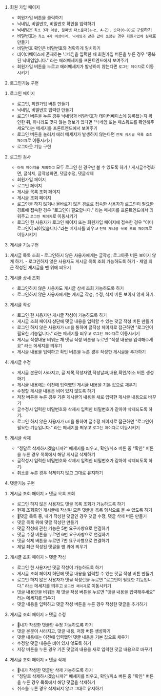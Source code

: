 1. 회원 가입 페이지
    - 회원가입 버튼을 클릭하기
    - 닉네임, 비밀번호, 비밀번호 확인을 입력하기 
    - 닉네임은 `최소 3자 이상, 알파벳 대소문자(a~z, A~Z), 숫자(0~9)`로 구성하기
    - 비밀번호는 `최소 4자 이상이며, 닉네임과 같은 값이 포함된 경우 회원가입에 실패`로 만들기
    - 비밀번호 확인은 비밀번호와 정확하게 일치하기 
    - 데이터베이스에 존재하는 닉네임을 입력한 채 회원가입 버튼을 누른 경우 "중복된 닉네임입니다." 라는 에러메세지를 프론트엔드에서 보여주기
    - 회원가입 버튼을 누르고 에러메세지가 발생하지 않는다면 `로그인 페이지`로 이동시키기

2. 로그인기능 구현 
  1) 로그인 페이지
        - 로그인, 회원가입 버튼 만들기
        - 닉네임, 비밀번호 입력란 만들기
        - 로그인 버튼을 누른 경우 닉네임과 비밀번호가 데이터베이스에 등록됐는지 확인한 뒤, 하나라도 맞지 않는 정보가 있다면 "닉네임 또는 패스워드를 확인해주세요"라는 메세지를 
          프론트엔드에서 보여주기
        - 로그인 버튼을 눌러서 에러 메세지가 발생하지 않는다면 `전체 게시글 목록 조회 페이지`로 이동시키기
        - 로그아웃 기능 구현

  2) 로그인 검사
        - `아래 페이지를 제외하고` 모두 로그인 한 경우만 볼 수 있도록 하기 / 게시글수정화면, 글삭제, 글작성화면, 댓글수정, 댓글삭제 
        - 회원가입 페이지
        - 로그인 페이지
        - 게시글 목록 조회 페이지
        - 게시글 조회 페이지
        - 로그인을 하지 않거나 올바르지 않은 경로로 접속한 사용자가 로그인이 필요한 경로에 접속한 경우 "로그인이 필요합니다." 라는 메세지를 프론트엔드에서 띄워주고 `로그인 페이지`로 
          이동시키기
        - 로그인 한 사용자가 로그인 페이지 또는 회원가입 페이지에 접속한 경우 "이미 로그인이 되어있습니다."라는 메세지를 띄우고 `전체 게시글 목록 조회 페이지`로 이동시키기

3. 게시글 기능구현 
  1) 게시글 목록 조회
    - 로그인하지 않은 사용자에게는 글작성, 로그아웃 버튼 보이지 않게 하기.
    - 로그인하지 않은 사용자도 게시글 목록 조회 가능하도록 하기 
    - 제일 최근 작성된 게시글을 맨 위에 띄우기

  2) 게시글 상세 조회 
      - 로그인하지 않은 사용자도 게시글 상세 조회 가능하도록 하기
      - 로그인하지 않은 사용자에게는 게시글 작성, 수정, 삭제 버튼 보이지 않게 하기. 

  3) 게시글 작성 
      - 로그인 한 사용자만 게시글 작성이 가능하도록 하기
      - 게시글 조회 페이지 상단에 댓글 내용을 입력할 수 있는 댓글 작성 버튼 만들기
      - 로그인 하지 않은 사용자가 url을 통하여 글작성 페이지로 접근하면 "로그인이 필요한 기능입니다." 라는 메세지를 띄우고 `로그인 페이지`로 이동시키기
      - 게시글 작성내용 비워둔 채 댓글 작성 버튼을 누르면 "작성 내용을 입력해주세요" 라는 메세지를 띄우기
      - 게시글 내용을 입력하고 확인 버튼을 누른 경우 작성한 게시글을 추가하기

  4) 게시글 수정 
      - 게시글 본문이 사라지고, 글 제목,작성자명,작성날짜,내용,확인/취소 버튼 생성하기   
      - 게시글 내용에는 이전에 입력했던 게시글 내용을 기본 값으로 채우기 
      - 수정할 게시글 내용은 비어 있지 않도록 하기
      - 저장 버튼을 누른 경우 기존 게시글의 내용을 새로 입력한 게시글 내용으로 바꾸기
      - 글수정시 입력한 비밀번호와 삭제시 입력한 비밀번호가 같아야 삭제되도록 하기.
      - 로그인 하지 않은 사용자가 url을 통하여 글수정 페이지로 접근하면 "로그인이 필요한 기능입니다." 라는 메세지를 띄우고 `로그인 페이지`로 이동시키기


  5) 게시글 삭제 
      - "정말로 삭제하시겠습니까?" 메세지를 띄우고, 확인/취소 버튼 중 "확인" 버튼을 누른 경우 목록에서 해당 게시글 삭제하기
      - 글작성시 입력한 비밀번호와 삭제시 입력한 비밀번호가 같아야 삭제되도록 하기.
      - 취소를 누른 경우 삭제되지 않고 그대로 유지하기

4. 댓글기능 구현 
  1) 게시글 조회 페이지 > 댓글 목록 조회
      - 로그인 하지 않은 사용자도 댓글 목록 조회가 가능하도록 하기
      - 현재 조회중인 게시글에 작성된 모든 댓글을 목록 형식으로 볼 수 있도록 하기
      - 🐣댓글 목록 중, 내가 작성한 댓글인 경우 댓글 수정, 댓글 삭제 버튼 만들기
      - 댓글 목록 위에 댓글 작성란 만들기
      - 댓글 작성에 관한 기능은 5번 요구사항으로 연결하기
      - 댓글 수정 버튼을 누르면 6번 요구사항으로 연결하기
      - 댓글 삭제 버튼을 누르면 7번 요구사항으로 연결하기
      - 제일 최근 작성된 댓글을 맨 위에 띄우기

  2) 게시글 조회 페이지 > 댓글 작성
      - 로그인 한 사용자만 댓글 작성이 가능하도록 하기
      - 게시글 조회 페이지 하단에 댓글 내용을 입력할 수 있는 댓글 작성 버튼 만들기
      - 로그인 하지 않은 사용자가 댓글 작성란을 누르면 "로그인이 필요한 기능입니다." 라는 메세지를 띄우고 `로그인 페이지`로 이동시키기
      - 댓글 내용란을 비워둔 채 댓글 작성 버튼을 누르면 "댓글 내용을 입력해주세요" 라는 메세지를 띄우기
      - 댓글 내용을 입력하고 댓글 작성 버튼을 누른 경우 작성한 댓글을 추가하기

  3) 게시글 조회 페이지 > 댓글 수정
      - 🐣내가 작성한 댓글만 수정 가능하도록 하기
      - 댓글 본문이 사라지고, 댓글 내용, 저장 버튼 생성하기
      - 댓글 내용에는 이전에 입력했던 댓글 내용을 기본 값으로 채우기
      - 수정할 댓글 내용은 비어 있지 않도록 하기
      - 저장 버튼을 누른 경우 기존 댓글의 내용을 새로 입력한 댓글 내용으로 바꾸기

  4) 게시글 조회 페이지 > 댓글 삭제
      - 🐣내가 작성한 댓글만 삭제 가능하도록 하기
      - "정말로 삭제하시겠습니까?" 메세지를 띄우고, 확인/취소 버튼 중 "확인" 버튼을 누른 경우 목록에서 해당 댓글을 삭제하기
      - 취소를 누른 경우 삭제되지 않고 그대로 유지하기

